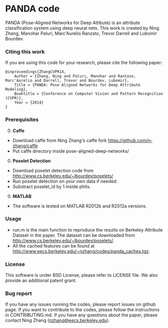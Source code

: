 PANDA code
=============
PANDA (Pose-Aligned Networks for Deep Attibute) is an attribute classification system using deep neural nets. This work is created by Ning Zhang, Manohar Paluri, Marc'Aurelio Ranzato, Trevor Darrell and Lubomir Bourdev.

### Citing this work
If you are using this code for your research, please cite the following paper:

    @inproceedings{ZhangCVPR14,
        Author = {Zhang, Ning and Paluri, Manohar and Rantazo, Marc'Aurelio and Darrell, Trevor and Bourdev, Lubomir},
        Title = {PANDA: Pose Aligned Networks for Deep Attribute Modeling},
        Booktitle = {Conference on Computer Vision and Pattern Recognition (CVPR)},
        Year = {2014}
    }

### Prerequisites
0. **Caffe**
  - Download caffe from Ning Zhang's caffe fork https://github.com/n-zhang/caffe
  - Put caffe directory inside pose-aligned-deep-networks/

0. **Poselet Detection**
  - Download poselet detection code from http://www.cs.berkeley.edu/~lbourdev/poselets/
  - Run poselet detection on your own data if needed.
  - Substract poselet_id by 1 inside phits.

0. **MATLAB**
  - The software is tested on MATLAB R2012b and R2012a versions.

### Usage
  - run.m is the main function to reproduce the results on Berkeley Attribute Dataset in the paper. The dataset can be downloaded from http://www.cs.berkeley.edu/~lbourdev/poselets/.
  - All the cached features can be found at http://www.eecs.berkeley.edu/~nzhang/codes/panda_caches.tgz.

### License
This software is under BSD License, please refer to LICENSE file. We also provide an additional patent grant.

### Bug report
If you have any issues running the codes, please report issues on github page. If you want to contribute to the codes, please follow the instructions in CONTRIBUTING.md. If you have any questions about the paper, please contact Ning Zhang (nzhang@eecs.berkeley.edu).



